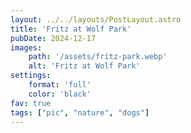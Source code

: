 ```yaml
---
layout: ../../layouts/PostLayout.astro
title: 'Fritz at Wolf Park'
pubDate: 2024-12-17
images:
    path: '/assets/fritz-park.webp'
    alt: 'Fritz at Wolf Park'
settings:
    format: 'full'
    color: 'black'
fav: true
tags: ["pic", "nature", "dogs"]
---
```

